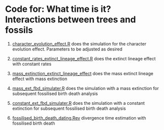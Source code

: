 # Code for: What time is it? Interactions between trees and fossils
1) [character_evolution_effect.R](https://github.com/TomCarr/clade_fossil_delay/blob/main/character_evolution_effect.R) does the simulation for the character evolution effect. Parameters to be adjusted as desired

2) [constant_rates_extinct_lineage_effect.R](https://github.com/TomCarr/clade_fossil_delay/blob/main/constant_rates_extinct_lineage_effect.R) does the extinct lineage effect with constant rates

3) [mass_extinction_extinct_lineage_effect](https://github.com/TomCarr/clade_fossil_delay/blob/main/mass_extinction_extinct_lineage_effect.R) does the mass extinct lineage effect with mass extinction

4) [mass_ext_fbd_simulater.R](https://github.com/TomCarr/clade_fossil_delay/blob/main/mass_ext_fbd_simulater.R) does the simulation with a mass extinction for subsequent fossilised birth death analysis

5) [constant_ext_fbd_simulater.R](https://github.com/TomCarr/clade_fossil_delay/blob/main/constant_ext_fbd_simulater.R) does the simulation with a constant extinction for subsequent fossilised birth death analysis

6) [fossilised_birth_death_dating.Rev](https://github.com/TomCarr/clade_fossil_delay/blob/main/fossilised_birth_death_dating.Rev) divergence time estimation with fossilised birth death
